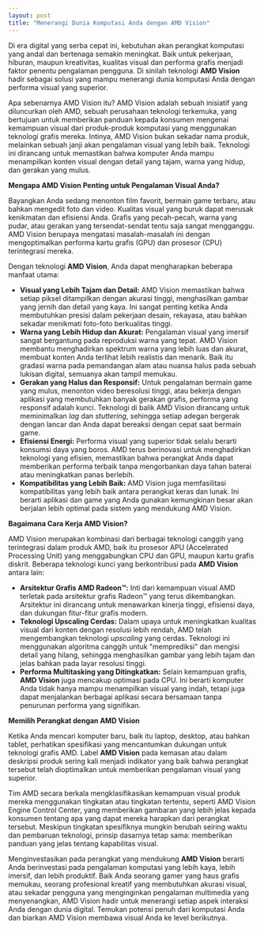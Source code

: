 ```yaml
---
layout: post
title: "Menerangi Dunia Komputasi Anda dengan AMD Vision"
---
```


Di era digital yang serba cepat ini, kebutuhan akan perangkat komputasi yang andal dan bertenaga semakin meningkat. Baik untuk pekerjaan, hiburan, maupun kreativitas, kualitas visual dan performa grafis menjadi faktor penentu pengalaman pengguna. Di sinilah teknologi **AMD Vision** hadir sebagai solusi yang mampu menerangi dunia komputasi Anda dengan performa visual yang superior.

Apa sebenarnya AMD Vision itu? AMD Vision adalah sebuah inisiatif yang diluncurkan oleh AMD, sebuah perusahaan teknologi terkemuka, yang bertujuan untuk memberikan panduan kepada konsumen mengenai kemampuan visual dari produk-produk komputasi yang menggunakan teknologi grafis mereka. Intinya, AMD Vision bukan sekadar nama produk, melainkan sebuah janji akan pengalaman visual yang lebih baik. Teknologi ini dirancang untuk memastikan bahwa komputer Anda mampu menampilkan konten visual dengan detail yang tajam, warna yang hidup, dan gerakan yang mulus.

**Mengapa AMD Vision Penting untuk Pengalaman Visual Anda?**

Bayangkan Anda sedang menonton film favorit, bermain game terbaru, atau bahkan mengedit foto dan video. Kualitas visual yang buruk dapat merusak kenikmatan dan efisiensi Anda. Grafis yang pecah-pecah, warna yang pudar, atau gerakan yang tersendat-sendat tentu saja sangat mengganggu. AMD Vision berupaya mengatasi masalah-masalah ini dengan mengoptimalkan performa kartu grafis (GPU) dan prosesor (CPU) terintegrasi mereka.

Dengan teknologi **AMD Vision**, Anda dapat mengharapkan beberapa manfaat utama:

*   **Visual yang Lebih Tajam dan Detail:** AMD Vision memastikan bahwa setiap piksel ditampilkan dengan akurasi tinggi, menghasilkan gambar yang jernih dan detail yang kaya. Ini sangat penting ketika Anda membutuhkan presisi dalam pekerjaan desain, rekayasa, atau bahkan sekadar menikmati foto-foto berkualitas tinggi.
*   **Warna yang Lebih Hidup dan Akurat:** Pengalaman visual yang imersif sangat bergantung pada reproduksi warna yang tepat. AMD Vision membantu menghadirkan spektrum warna yang lebih luas dan akurat, membuat konten Anda terlihat lebih realistis dan menarik. Baik itu gradasi warna pada pemandangan alam atau nuansa halus pada sebuah lukisan digital, semuanya akan tampil memukau.
*   **Gerakan yang Halus dan Responsif:** Untuk pengalaman bermain game yang mulus, menonton video beresolusi tinggi, atau bekerja dengan aplikasi yang membutuhkan banyak gerakan grafis, performa yang responsif adalah kunci. Teknologi di balik AMD Vision dirancang untuk meminimalkan *lag* dan *stuttering*, sehingga setiap adegan bergerak dengan lancar dan Anda dapat bereaksi dengan cepat saat bermain game.
*   **Efisiensi Energi:** Performa visual yang superior tidak selalu berarti konsumsi daya yang boros. AMD terus berinovasi untuk menghadirkan teknologi yang efisien, memastikan bahwa perangkat Anda dapat memberikan performa terbaik tanpa mengorbankan daya tahan baterai atau meningkatkan panas berlebih.
*   **Kompatibilitas yang Lebih Baik:** AMD Vision juga memfasilitasi kompatibilitas yang lebih baik antara perangkat keras dan lunak. Ini berarti aplikasi dan game yang Anda gunakan kemungkinan besar akan berjalan lebih optimal pada sistem yang mendukung AMD Vision.

**Bagaimana Cara Kerja AMD Vision?**

AMD Vision merupakan kombinasi dari berbagai teknologi canggih yang terintegrasi dalam produk AMD, baik itu prosesor APU (Accelerated Processing Unit) yang menggabungkan CPU dan GPU, maupun kartu grafis diskrit. Beberapa teknologi kunci yang berkontribusi pada **AMD Vision** antara lain:

*   **Arsitektur Grafis AMD Radeon™:** Inti dari kemampuan visual AMD terletak pada arsitektur grafis Radeon™ yang terus dikembangkan. Arsitektur ini dirancang untuk menawarkan kinerja tinggi, efisiensi daya, dan dukungan fitur-fitur grafis modern.
*   **Teknologi Upscaling Cerdas:** Dalam upaya untuk meningkatkan kualitas visual dari konten dengan resolusi lebih rendah, AMD telah mengembangkan teknologi *upscaling* yang cerdas. Teknologi ini menggunakan algoritma canggih untuk "memprediksi" dan mengisi detail yang hilang, sehingga menghasilkan gambar yang lebih tajam dan jelas bahkan pada layar resolusi tinggi.
*   **Performa Multitasking yang Ditingkatkan:** Selain kemampuan grafis, **AMD Vision** juga mencakup optimasi pada CPU. Ini berarti komputer Anda tidak hanya mampu menampilkan visual yang indah, tetapi juga dapat menjalankan berbagai aplikasi secara bersamaan tanpa penurunan performa yang signifikan.

**Memilih Perangkat dengan AMD Vision**

Ketika Anda mencari komputer baru, baik itu laptop, desktop, atau bahkan tablet, perhatikan spesifikasi yang mencantumkan dukungan untuk teknologi grafis AMD. Label **AMD Vision** pada kemasan atau dalam deskripsi produk sering kali menjadi indikator yang baik bahwa perangkat tersebut telah dioptimalkan untuk memberikan pengalaman visual yang superior.

Tim AMD secara berkala mengklasifikasikan kemampuan visual produk mereka menggunakan tingkatan atau tingkatan tertentu, seperti AMD Vision Engine Control Center, yang memberikan gambaran yang lebih jelas kepada konsumen tentang apa yang dapat mereka harapkan dari perangkat tersebut. Meskipun tingkatan spesifiknya mungkin berubah seiring waktu dan pembaruan teknologi, prinsip dasarnya tetap sama: memberikan panduan yang jelas tentang kapabilitas visual.

Menginvestasikan pada perangkat yang mendukung **AMD Vision** berarti Anda berinvestasi pada pengalaman komputasi yang lebih kaya, lebih imersif, dan lebih produktif. Baik Anda seorang gamer yang haus grafis memukau, seorang profesional kreatif yang membutuhkan akurasi visual, atau sekadar pengguna yang menginginkan pengalaman multimedia yang menyenangkan, AMD Vision hadir untuk menerangi setiap aspek interaksi Anda dengan dunia digital. Temukan potensi penuh dari komputasi Anda dan biarkan AMD Vision membawa visual Anda ke level berikutnya.
